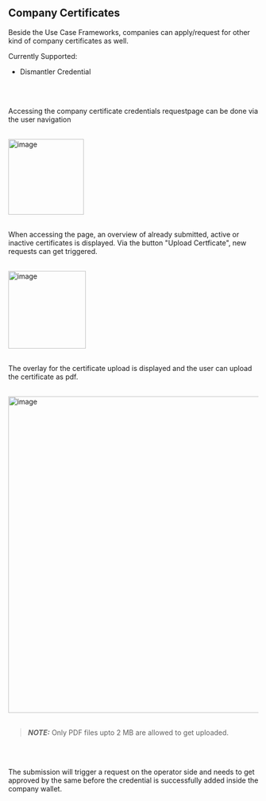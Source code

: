 ## Company Certificates

Beside the Use Case Frameworks, companies can apply/request for other kind of company certificates as well.

Currently Supported:
* Dismantler Credential

<br>
<br>

Accessing the company certificate credentials requestpage can be done via the user navigation

<br>
<img width="152" alt="image" src="https://github.com/catenax-ng/tx-portal-assets/assets/94133633/a3f216e7-e499-47e3-892e-c7971000408a">
<br>
<br>

When accessing the page, an overview of already submitted, active or inactive certificates is displayed.
Via the button "Upload Certficate", new requests can get triggered.

<br>
<img width="156" alt="image" src="https://github.com/catenax-ng/tx-portal-assets/assets/94133633/fb0dee86-1200-43be-bebc-558f38a21751">
<br>
<br>

The overlay for the certificate upload is displayed and the user can upload the certificate as pdf.

<br>
<img width="636" alt="image" src="https://github.com/catenax-ng/tx-portal-assets/assets/94133633/bad34939-217e-4f4e-b2d7-2fc2909c47ac">
<br>
<br>

> **_NOTE:_**  Only PDF files upto 2 MB are allowed to get uploaded.

<br>
<br>

The submission will trigger a request on the operator side and needs to get approved by the same before the credential is successfully added inside the company wallet.

<br>
<br>


